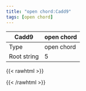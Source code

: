 ```yaml
---
title: "open chord:Cadd9"
tags: [open chord]
---
```


|Cadd9|open chord|
|---|---|
|Type|open chord|
|Root string|5|
{{< rawhtml >}}
<div class="container"></div>
<script>
const selector = '#container';
const chord = new ChordBox(selector);
chord.draw((new String("X32030")));
</script>
{{< /rawhtml >}}
